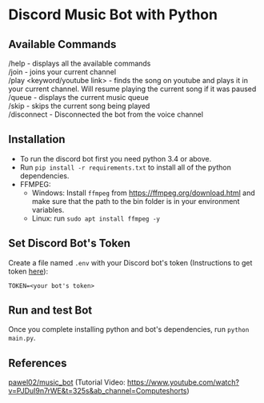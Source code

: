 # Discord Music Bot with Python

## Available Commands

/help - displays all the available commands\
/join - joins your current channel\
/play \<keyword/youtube link> - finds the song on youtube and plays it in your current channel. Will resume playing the current song if it was paused\
/queue - displays the current music queue\
/skip - skips the current song being played\
/disconnect - Disconnected the bot from the voice channel

## Installation
- To run the discord bot first you need python 3.4 or above.
- Run `pip install -r requirements.txt` to install all of the python dependencies.
- FFMPEG:
    - Windows: Install `ffmpeg` from https://ffmpeg.org/download.html and make sure that the path to the bin folder is in your environment variables. 
    - Linux: run `sudo apt install ffmpeg -y`

## Set Discord Bot's Token
Create a file named `.env` with your Discord bot's token (Instructions to get token [here](https://docs.discordbotstudio.org/setting-up-dbs/finding-your-bot-token)):
```
TOKEN=<your bot's token>
```

## Run and test Bot
Once you complete installing python and bot's dependencies, run `python main.py`.

## References
[pawel02/music_bot](https://github.com/pawel02/music_bot) (Tutorial Video: https://www.youtube.com/watch?v=PJDuI9n7rWE&t=325s&ab_channel=Computeshorts)

